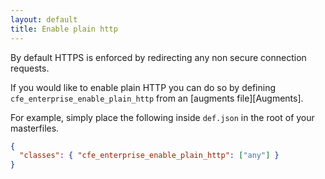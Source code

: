 ```yaml
---
layout: default
title: Enable plain http
---
```


By default HTTPS is enforced by redirecting any non secure connection requests.

If you would like to enable plain HTTP you can do so by defining
`cfe_enterprise_enable_plain_http` from an [augments file][Augments].

For example, simply place the following inside `def.json` in the root of your
masterfiles.

```json {file="def.json"}
{
  "classes": { "cfe_enterprise_enable_plain_http": ["any"] }
}
```

